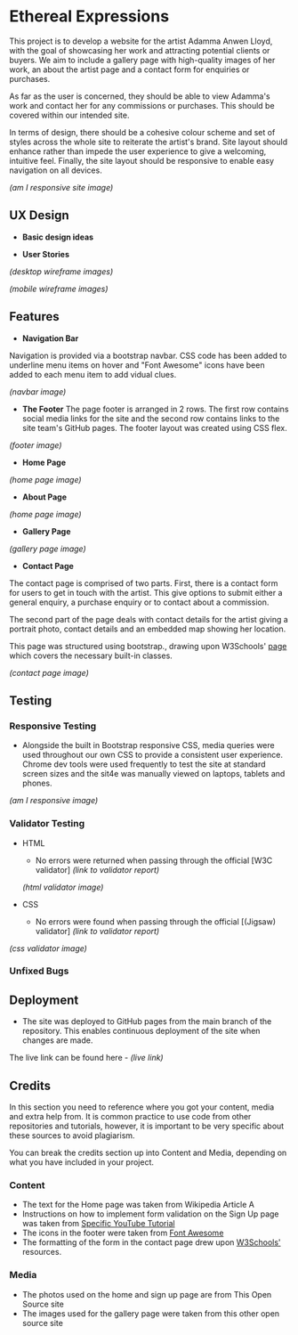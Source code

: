 # Ethereal Expressions

This project is to develop a website for the artist Adamma Anwen Lloyd, with the goal of showcasing her work and attracting potential clients or buyers. We aim to include a gallery page with high-quality images of her work, an about the artist page and a contact form for enquiries or purchases. 

As far as the user is concerned, they should be able to view Adamma's work and contact her for any commissions or purchases. This should be covered within our intended site.

In terms of design, there should be a cohesive colour scheme and set of styles across the whole site to reiterate the artist's brand. Site layout should enhance rather than impede the user experience to give a welcoming, intuitive feel. Finally, the site layout should be responsive to enable easy navigation on all devices.


_(am I responsive site image)_

## UX Design

- **Basic design ideas**



- **User Stories**



_(desktop wireframe images)_

_(mobile wireframe images)_

## Features



- **Navigation Bar**

Navigation is provided via a bootstrap navbar. CSS code has been added to underline menu items on hover and "Font Awesome" icons have been added to each menu item to add vidual clues.


_(navbar image)_

- **The Footer**
The page footer is arranged in 2 rows. The first row contains social media links for the site and the second row contains links to the site team's GitHub pages.
The footer layout was created using CSS flex.  



_(footer image)_

- **Home Page**




_(home page image)_

- **About Page**




_(home page image)_

- **Gallery Page**




_(gallery page image)_

- **Contact Page**

The contact page is comprised of two parts. First, there is a contact form for users to get in touch with the artist. This give options to submit either a general enquiry, a purchase enquiry or to contact about a commission. 

The second part of the page deals with contact details for the artist giving a portrait photo, contact details and an embedded map showing her location.

This page was structured using bootstrap., drawing upon W3Schools' [page](https://www.w3schools.com/bootstrap/bootstrap_forms.asp) which covers the necessary built-in classes.



_(contact page image)_

## Testing



### Responsive Testing

- Alongside the built in Bootstrap responsive CSS, media queries were used throughout our own CSS to provide a consistent user experience. Chrome dev tools were used frequently to test the site at standard screen sizes and the sit4e was manually viewed on laptops, tablets and phones.


_(am I responsive image)_

### Validator Testing

- HTML

  - No errors were returned when passing through the official [W3C validator] _(link to validator report)_

  _(html validator image)_

- CSS
  - No errors were found when passing through the official [(Jigsaw) validator] _(link to validator report)_

_(css validator image)_

### Unfixed Bugs



## Deployment

- The site was deployed to GitHub pages from the main branch of the repository. This enables continuous deployment of the site when changes are made.

The live link can be found here - _(live link)_

## Credits

In this section you need to reference where you got your content, media and extra help from. It is common practice to use code from other repositories and tutorials, however, it is important to be very specific about these sources to avoid plagiarism.

You can break the credits section up into Content and Media, depending on what you have included in your project.

### Content

- The text for the Home page was taken from Wikipedia Article A
- Instructions on how to implement form validation on the Sign Up page was taken from [Specific YouTube Tutorial](https://www.youtube.com/)
- The icons in the footer were taken from [Font Awesome](https://fontawesome.com/)
- The formatting of the form in the contact page drew upon [W3Schools'](https://www.w3schools.com/bootstrap/bootstrap_forms.asp) resources.

### Media

- The photos used on the home and sign up page are from This Open Source site
- The images used for the gallery page were taken from this other open source site
